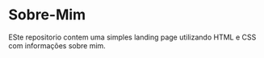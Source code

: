 # Sobre-Mim
ESte repositorio contem uma simples landing page utilizando HTML e CSS com informações sobre mim.
